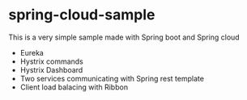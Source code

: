 # spring-cloud-sample

This is a very simple sample made with Spring boot and Spring cloud

* Eureka
* Hystrix commands
* Hystrix Dashboard
* Two services communicating with Spring rest template
* Client load balacing with Ribbon
